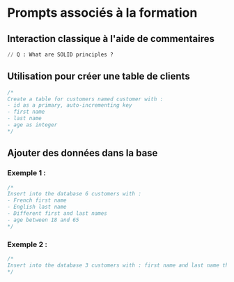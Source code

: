 # Prompts associés à la formation

## Interaction classique à l'aide de commentaires

```SQL
// Q : What are SOLID principles ?
```

## Utilisation pour créer une table de clients

```SQL
/*
Create a table for customers named customer with : 
- id as a primary, auto-incrementing key
- first name
- last name 
- age as integer
*/
```

## Ajouter des données dans la base

### Exemple 1 :

```SQL
/*
Insert into the database 6 customers with :
- French first name 
- English last name
- Different first and last names
- age between 18 and 65
*/
```

### Exemple 2 :

```SQL
/*
Insert into the database 3 customers with : first name and last name that matches the last 3 presidents of the USA and their age when they were elected
*/
```
